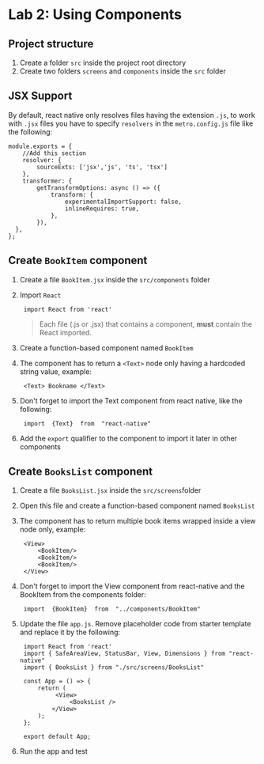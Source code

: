 # Lab 2: Using Components




## Project structure
1. Create a folder `src` inside the project root directory
2. Create two folders `screens` and `components` inside the `src` folder

## JSX Support
By default, react native only resolves files having the extension `.js`, to work with `.jsx` files you have to specify `resolvers` in the `metro.config.js` file like the following:
	
	module.exports = {
		//Add this section
		resolver: { 
			sourceExts: ['jsx','js', 'ts', 'tsx']  
		},
		transformer: {
			getTransformOptions: async () => ({
				transform: {
					experimentalImportSupport: false,
					inlineRequires: true,
				},
			}),
	  },
	};

## Create `BookItem` component
1. Create a file `BookItem.jsx` inside the `src/components` folder
2. Import `React` 

		import React from 'react'
		
	
	> Each file (.js or .jsx) that contains a component, **must** contain the React imported.

3. Create a function-based component named `BookItem`
4. The component has to return a `<Text>` node only having a hardcoded string value, example:
	
		<Text> Bookname </Text>
5. Don't forget to import the Text component from react native, like the following:

		import  {Text}  from  "react-native"
6. Add the `export` qualifier to the component to import it later in other components

## Create `BooksList` component
1. Create a file `BooksList.jsx` inside the `src/screens`folder
2. Open this file and create a function-based component named `BooksList`
3. The component has to return multiple book items wrapped inside a view node only, example:

		<View>
			<BookItem/>
			<BookItem/>
			<BookItem/>
		</View>

4. Don't forget to import the View component from react-native and the BookItem from the components folder:
		
		import  {BookItem}  from  "../components/BookItem"
5. Update the file `app.js`. Remove placeholder code from starter template and replace it by the following:

		import React from 'react'
		import { SafeAreaView, StatusBar, View, Dimensions } from "react-native"
		import { BooksList } from "./src/screens/BooksList"

		const App = () => {
			return (
				 <View>
					 <BooksList />  
				</View>
			);
		};

		export default App;
6. Run the app and test
		
 






